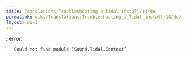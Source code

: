 ```yaml
---
title: Translations:Troubleshooting a Tidal install/14/de
permalink: wiki/Translations:Troubleshooting_a_Tidal_install/14/de/
layout: wiki
---
```


<no location info>: error:

`   Could not find module ‘Sound.Tidal.Context’`
